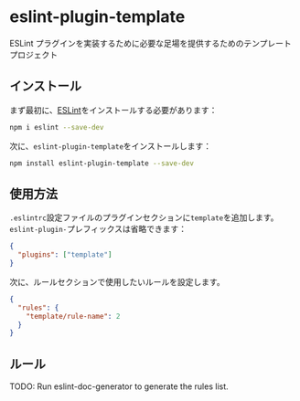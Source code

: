 # eslint-plugin-template

ESLint プラグインを実装するために必要な足場を提供するためのテンプレートプロジェクト

## インストール

まず最初に、[ESLint](https://eslint.org/)をインストールする必要があります：

```sh
npm i eslint --save-dev
```

次に、`eslint-plugin-template`をインストールします：

```sh
npm install eslint-plugin-template --save-dev
```

## 使用方法

`.eslintrc`設定ファイルのプラグインセクションに`template`を追加します。`eslint-plugin-`プレフィックスは省略できます：

```json
{
  "plugins": ["template"]
}
```

次に、ルールセクションで使用したいルールを設定します。

```json
{
  "rules": {
    "template/rule-name": 2
  }
}
```

## ルール

<!-- begin auto-generated rules list -->

TODO: Run eslint-doc-generator to generate the rules list.

<!-- end auto-generated rules list -->
